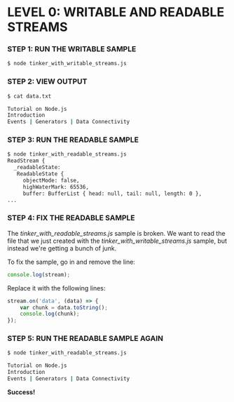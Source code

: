# LEVEL 0: WRITABLE AND READABLE STREAMS

### STEP 1: RUN THE WRITABLE SAMPLE
```bash
$ node tinker_with_writable_streams.js
```

### STEP 2: VIEW OUTPUT
```bash
$ cat data.txt

Tutorial on Node.js
Introduction
Events | Generators | Data Connectivity
```

### STEP 3: RUN THE READABLE SAMPLE
```bash
$ node tinker_with_readable_streams.js
ReadStream {
  _readableState:
   ReadableState {
     objectMode: false,
     highWaterMark: 65536,
     buffer: BufferList { head: null, tail: null, length: 0 },
...
```

### STEP 4: FIX THE READABLE SAMPLE

The *tinker_with_readable_streams.js* sample is broken. We want to read the file that we just created with the *tinker_with_writable_streams.js* sample, but instead we're getting a bunch of junk.

To fix the sample, go in and remove the line:
```js
console.log(stream);
```

Replace it with the following lines:
```js
stream.on('data', (data) => {
    var chunk = data.toString();
    console.log(chunk);
});
```

### STEP 5: RUN THE READABLE SAMPLE AGAIN
```bash
$ node tinker_with_readable_streams.js

Tutorial on Node.js
Introduction
Events | Generators | Data Connectivity
```

**Success!**
